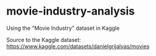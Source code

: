 # movie-industry-analysis
Using the "Movie Industry" dataset in Kaggle

Source to the Kaggle dataset: https://www.kaggle.com/datasets/danielgrijalvas/movies
